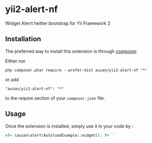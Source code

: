 yii2-alert-nf
=============
Widget Alerrt twitter bootstrap for Yii Framework 2

Installation
------------

The preferred way to install this extension is through [composer](http://getcomposer.org/download/).

Either run

```
php composer.phar require --prefer-dist auzan/yii2-alert-nf "*"
```

or add

```
"auzan/yii2-alert-nf": "*"
```

to the require section of your `composer.json` file.


Usage
-----

Once the extension is installed, simply use it in your code by  :

```php
<?= \auzan\alert\AutoloadExample::widget(); ?>```